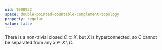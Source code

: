 ```yaml
---
uid: T000932
space: double-pointed-countable-complement-topology
property: regular
value: false
---
```

There is a non-trivial closed $C \subset X$, but $X$ is hyperconnected, so $C$ cannot be separated from any $x \in X \setminus C$.

